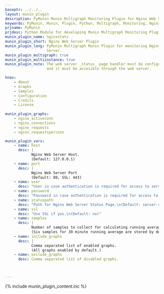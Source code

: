 ```yaml
---
baseptr: ../../..
layout: munin_plugin
description: PyMunin Munin Multigraph Monitoring Plugin for Nginx Web Server in Python.
keywords: PyMunin, Munin, Plugin, Python, Multigraph, Monitoring, Nginx, Web Server
prjname: PyMunin
prjdesc: Python Module for developing Munin Multigraph Monitoring Plugins
munin_plugin_name: nginxstats
munin_plugin_short: Nginx Web Server Plugin
munin_plugin_long: PyMunin Multigraph Munin Plugin for monitoring Nginx Web 
                   Server.
munin_plugin_multigraph: true
munin_plugin_multiinstance: true
munin_plugin_note: The web server _status_ page handler must be configured 
                   and it must be accesible through the web server.

hnav:
    - About
    - Graphs
    - Samples
    - Configuration
    - Credits
    - License
                   
munin_plugin_graphs:
    - nginx_activeconn
    - nginx_connections
    - nginx_requests
    - nginx_requestsperconn

munin_plugin_vars:
    - name: host
      desc: |
            Nginx Web Server Host.
            (Default: 127.0.0.1)
    - name: port
      desc: |
            Nginx Web Server Port
            (Default: 80, SSL: 443)
    - name: user
      desc: "User in case authentication is required for access to server-status page."
    - name: password
      desc: "Password in case authentication is required for access to server-status page."
    - name: statuspath
      desc: "Path for Nginx Web Server Status Page.\n(Default: server-status)"
    - name: ssl
      desc: "Use SSL if yes.\n(Default: no)"
    - name: samples
      desc: |
            Number of samples to collect for calculating running averages.
            (Six samples for 30 minute running average are stored by default.)
    - name: include_graphs
      desc: |
            Comma separated list of enabled graphs.
            (All graphs enabled by default.)
    - name: exclude_graphs
      desc: Comma separated list of disabled graphs.


    
---
```


{% include munin_plugin_content.inc %}
